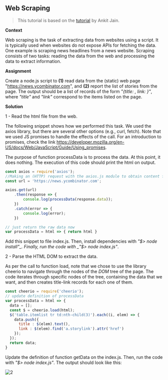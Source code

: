 ## Web Scraping
> This tutorial is based on the [tutorial](https://blog.bitsrc.io/https-blog-bitsrc-io-how-to-perform-web-scraping-using-node-js-5a96203cb7cb) by Ankit Jain.

**Context**

Web scraping is the task of extracting data from websites using a script.
It is typically used when websites do not expose APIs for fetching the data. 
One example is scraping news headlines from a news website. 
Scraping consists of two tasks: reading the data from the web and processing the data to extract information.

**Assignment**

Create a node.js script to **(1)** read data from the (static) web page "https://news.ycombinator.com", and **(2)** report the list of stories from the page. 
The output should be a list of records of the form _"{title: <string>, link: <string>}"_, where _"title"_ and _"link"_ correspond to the items listed on the page.

**Solution**

1 - Read the html file from the web.

The following snippet shows how we performed this task.
We used the axios library, but there are several other options (e.g., curl, fetch).
Note that we used JS promises to handle the effects of the call. 
For an introduction to promises, check the link https://developer.mozilla.org/en-US/docs/Web/JavaScript/Guide/Using_promises.

The purpose of function processData is to process the data.
At this point, it does nothing. The execution of this code should print the html on output.

```js
const axios = require('axios');
//Making an (HTTP) request with the axios.js module to obtain content from the website.
const url = 'https://news.ycombinator.com';

axios.get(url)
    .then(response => {
        console.log(processData(response.data));
    })
    .catch(error => {
        console.log(error);
    })

// just return the raw data now
var processData = html => { return html }
```

Add this snippet to file index.js.
Then, install dependencies with _"$> node install"_. Finally, run the code with _"$> node index.js"_.

2 - Parse the HTML DOM to extract the data.

As per the call to function load, note that we chose to use the library cheerio to navigate through the nodes of the _DOM_ tree of the page. 
The code iterates through specific nodes of the tree, containing the data that we want, and then creates title-link records for each one of them.

```js
const cheerio = require('cheerio');
// update definition of processData
var processData = html => {
  data = [];
  const $ = cheerio.load(html);
  $('table.itemlist tr td:nth-child(3)').each((i, elem) => {
    data.push({
      title : $(elem).text(),
      link : $(elem).find('a.storylink').attr('href')
    });
  });
  return data;
}
```

Update the definition of function getData on the index.js.
Then, run the code with _"$> node index.js"_.
The output should look like this:

![2](https://user-images.githubusercontent.com/4914063/83377140-0f522c00-a3ab-11ea-9092-b6b22ddcdff1.jpg)

